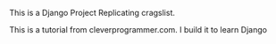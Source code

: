 This is a Django Project Replicating cragslist.

This is a tutorial from cleverprogrammer.com.
I build it to learn Django
